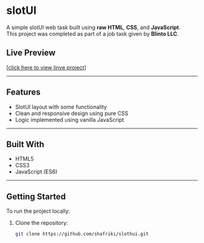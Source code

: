 # slotUI 

A simple slotUI web task built using **raw HTML**, **CSS**, and **JavaScript**.  
This project was completed as part of a job task given by **Blinto LLC**.

##  Live Preview

[[click here to view linve project](https://slothui-blinto.vercel.app)]

---

##  Features

- SlotUI layout with some functionality
- Clean and responsive design using pure CSS
- Logic implemented using vanilla JavaScript

---



## Built With

- HTML5
- CSS3
- JavaScript (ES6)

---

## Getting Started

To run the project locally:

1. Clone the repository:
   ```bash
   git clone https://github.com/shafriki/slothui.git
